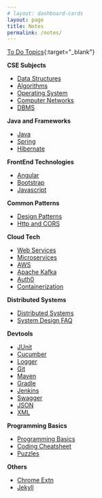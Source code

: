 ```yaml
---
# layout: dashboard-cards
layout: page
title: Notes
permalink: /notes/
---
```


[To Do Topics](todo){:target="_blank"}

**CSE Subjects**
  - [Data Structures](cs/ds)
  - [Algorithms](cs/algorithms)
  - [Operating System](cs/os)
  - [Computer Networks](cs/computer-networks)
  - [DBMS](cs/dbms)

**Java and Frameworks**
  - [Java](java)
  - [Spring](spring)
  - [Hibernate](hibernate)

**FrontEnd Technologies**
  - [Angular](angular)
  - [Bootstrap](bootstrap)
  - [Javascript](js)

**Common Patterns**
  - [Design Patterns](design-patterns)
  - [Http and CORS](http-cors)

**Cloud Tech**
  - [Web Services](webservices)
  - [Microservices](microservices)
  - [AWS](aws)
  - [Apache Kafka](kafka)
  - [Auth0](auth0)
  - [Containerization](containerization)

**Distributed Systems**
  - [Distributed Systems](distributed-systems)
  - [System Design FAQ](system-design/faq)

**Devtools**
  - [JUnit](junit)
  - [Cucumber](cucumber)
  - [Logger](logger)
  - [Git](git)
  - [Maven](maven)
  - [Gradle](gradle)
  - [Jenkins](jenkins)
  - [Swagger](swagger)
  - [JSON](json)
  - [XML](xml)

**Programming Basics**
  - [Programming Basics](programming/basics)
  - [Coding Cheatsheet](programming/cheatsheet)
  - [Puzzles](others/puzzles)

**Others**
  - [Chrome Extn](chrome-extn)
  - [Jekyll](jekyll)
